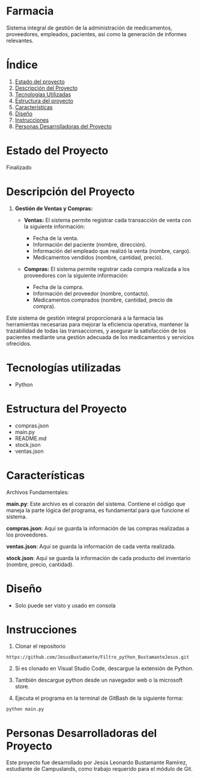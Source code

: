 # Farmacia

Sistema integral de gestión de la administración de medicamentos, proveedores, empleados, pacientes, así como la generación de informes relevantes.

# Índice

1. [Estado del proyecto](#id1)
2. [Descripción del Proyecto](#id2)
3. [Tecnologías Utilizadas](#id3)
4. [Estructura del proyecto](#id4)
5. [Características](#id5)
6. [Diseño](#id6)
7. [Instrucciones](#id7)
8. [Personas Desarrolladoras del Proyecto](#id8)


# Estado del Proyecto<a name="id1"></a>

Finalizado


# Descripción del Proyecto<a name="id2"></a>

1. **Gestión de Ventas y Compras:**

    - **Ventas:** El sistema permite registrar cada transacción de venta con la siguiente información:
        - Fecha de la venta.
        - Información del paciente (nombre, dirección).
        - Información del empleado que realizó la venta (nombre, cargo).
        - Medicamentos vendidos (nombre, cantidad, precio).
        
    - **Compras:** El sistema permite registrar cada compra realizada a los proveedores con la siguiente información:
        - Fecha de la compra.
        - Información del proveedor (nombre, contacto).
        - Medicamentos comprados (nombre, cantidad, precio de compra).

Este sistema de gestión integral proporcionará a la farmacia las herramientas necesarias para mejorar la eficiencia operativa, mantener la trazabilidad de todas las transacciones, y asegurar la satisfacción de los pacientes mediante una gestión adecuada de los medicamentos y servicios ofrecidos.

# Tecnologías utilizadas<a name="id3"></a>

* Python

# Estructura del Proyecto

- compras.json
- main.py
- README.md
- stock.json
- ventas.json

# Características<a name="id5"></a>

Archivos Fundamentales:

**main.py**: Este archivo es el corazón del sistema. Contiene el código que maneja la parte lógica del programa, es fundamental para que funcione el sistema.

**compras.json**: Aquí se guarda la información de las compras realizadas a los proveedores.

**ventas.json**: Aquí se guarda la información de cada venta realizada.

**stock.json**: Aquí se guarda la información de cada producto del inventario (nombre, precio, cantidad). 

# Diseño<a name="id6"></a>

* Solo puede ser visto y usado en consola

# Instrucciones<a name="id7"></a>

1. Clonar el repositorio
~~~
https://github.com/JesusBustamante/Filtro_python_BustamanteJesus.git
~~~

2. Si es clonado en Visual Studio Code, descargue la extensión de Python.

3. También descargue python desde un navegador web o la microsoft store.

3. Ejecuta el programa en la terminal de GitBash de la siguiente forma: 
~~~ 
python main.py 
~~~

# Personas Desarrolladoras del Proyecto<a name="id8"></a>

Este proyecto fue desarrollado por Jesús Leonardo Bustamante Ramírez, estudiante de Campuslands, como trabajo requerido para el módulo de Git.